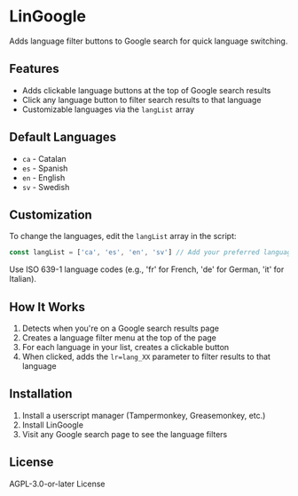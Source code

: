 # LinGoogle

Adds language filter buttons to Google search for quick language switching.

## Features

- Adds clickable language buttons at the top of Google search results
- Click any language button to filter search results to that language
- Customizable languages via the `langList` array

## Default Languages

- `ca` - Catalan
- `es` - Spanish
- `en` - English
- `sv` - Swedish

## Customization

To change the languages, edit the `langList` array in the script:

```javascript
const langList = ['ca', 'es', 'en', 'sv'] // Add your preferred language codes
```

Use ISO 639-1 language codes (e.g., 'fr' for French, 'de' for German, 'it' for Italian).

## How It Works

1. Detects when you're on a Google search results page
2. Creates a language filter menu at the top of the page
3. For each language in your list, creates a clickable button
4. When clicked, adds the `lr=lang_XX` parameter to filter results to that language

## Installation

1. Install a userscript manager (Tampermonkey, Greasemonkey, etc.)
2. Install LinGoogle
3. Visit any Google search page to see the language filters

## License

AGPL-3.0-or-later License